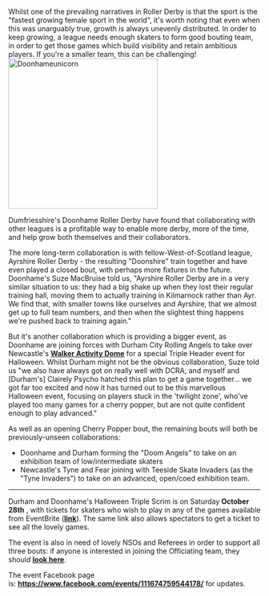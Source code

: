 <html><body><p>Whilst one of the prevailing narratives in Roller Derby is that the sport is the "fastest growing female sport in the world", it's worth noting that even when this was unarguably true, growth is always unevenly distributed. In order to keep growing, a league needs enough skaters to form good bouting team, in order to get those games which build visibility and retain ambitious players. If you're a smaller team, this can be challenging!

<img class="aligncenter size-medium wp-image-24847" src="https://scottishrollerderbyblog.com/2017/10/doonhameunicorn.jpg?w=596" alt="Doonhameunicorn" width="298" height="300">

Dumfriesshire's Doonhame Roller Derby have found that collaborating with other leagues is a profitable way to enable more derby, more of the time, and help grow both themselves and their collaborators.

The more long-term collaboration is with fellow-West-of-Scotland league, Ayrshire Roller Derby - the resulting "Doonshire" train together and have even played a closed bout, with perhaps more fixtures in the future. Doonhame's Suze MacBruise told us, "Ayrshire Roller Derby are in a very similar situation to us: they had a big shake up when they lost their regular training hall, moving them to actually training in Kilmarnock rather than Ayr. We find that, with smaller towns like ourselves and Ayrshire, that we almost get up to full team numbers, and then when the slightest thing happens we're pushed back to training again."

But it's another collaboration which is providing a bigger event, as Doonhame are joining forces with Durham City Rolling Angels to take over Newcastle's <a href="https://www.google.co.uk/maps/place/Walker+Activity+Dome/@54.9687347,-1.5582393,17z/data=!3m1!4b1!4m5!3m4!1s0x487e7068944e76d1:0xe1a6394d9f25325!8m2!3d54.9687316!4d-1.5560506"><strong>Walker Activity Dome</strong></a> for a special Triple Header event for Halloween.
Whilst Durham might not be the obvious collaboration, Suze told us "we also have always got on really well with DCRA, and myself and [Durham's] Clairely Psycho hatched this plan to get a game together... we got far too excited and now it has turned out to be this marvellous Halloween event, focusing on players stuck in the 'twilight zone', who've played too many games for a cherry popper, but are not quite confident enough to play advanced."

As well as an opening Cherry Popper bout, the remaining bouts will both be previously-unseen collaborations:
</p><ul>
	<li>Doonhame and Durham forming the "Doom Angels" to take on an exhibition team of low/intermediate skaters</li>
	<li>Newcastle's Tyne and Fear joining with Teeside Skate Invaders (as the "Tyne Invaders") to take on an advanced, open/coed exhibition team.</li>
</ul>

<hr>

Durham and Doonhame's Halloween Triple Scrim is on Saturday<strong> October 28th</strong> , with tickets for skaters who wish to play in any of the games available from EventBrite (<a href="https://www.eventbrite.co.uk/e/halloween-triple-header-scrim-tickets-37317907867?aff=efbeventtix"><strong>link</strong></a>). The same link also allows spectators to get a ticket to see all the lovely games.

The event is also in need of lovely NSOs and Referees in order to support all three bouts: if anyone is interested in joining the Officiating team, they should <a href="https://www.facebook.com/groups/805242299645606/"><strong>look here</strong></a>.

The event Facebook page is: <a href="https://www.facebook.com/events/111674759544178/"><strong>https://www.facebook.com/events/111674759544178/</strong> </a>for updates.</body></html>
